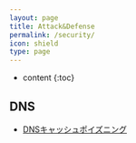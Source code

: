 ```yaml
---
layout: page
title: Attack&Defense
permalink: /security/
icon: shield
type: page
---
```


* content
{:toc}

## DNS

* [DNSキャッシュポイズニング](dns_cache_poizoning)
